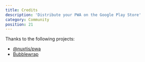 ```yaml
---
title: Credits
description: 'Distribute your PWA on the Google Play Store'
category: Community
position: 21
---
```


Thanks to the following projects:

- [@nuxtjs/pwa](https://github.com/nuxt-community/pwa-module)
- [Bubblewrap](https://github.com/GoogleChromeLabs/bubblewrap)
